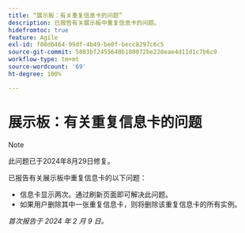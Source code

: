 ```yaml
---
title: “展示板：有关重复信息卡的问题”
description: 已报告有关展示板中重复信息卡的问题。
hidefromtoc: true
feature: Agile
exl-id: f08d6464-99df-4b49-be0f-becc8297c6c5
source-git-commit: 5883bf2455640b180072be228eae4d11d1c7b6c9
workflow-type: tm+mt
source-wordcount: '69'
ht-degree: 100%

---
```


# 展示板：有关重复信息卡的问题

>[!NOTE]
>
>此问题已于2024年8月29日修复。


已报告有关展示板中重复信息卡的以下问题：

* 信息卡显示两次。通过刷新页面即可解决此问题。
* 如果用户删除其中一张重复信息卡，则将删除该重复信息卡的所有实例。

_首次报告于 2024 年 2 月 9 日。_
